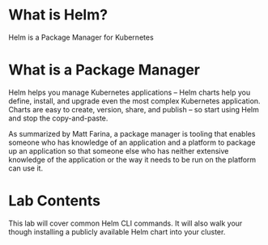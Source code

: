 # What is Helm?
Helm is a Package Manager for Kubernetes

# What is a Package Manager
Helm helps you manage Kubernetes applications – Helm charts help you define, install, and upgrade even the most complex Kubernetes application.
Charts are easy to create, version, share, and publish – so start using Helm and stop the copy-and-paste.

As summarized by Matt Farina, a package manager is tooling that enables someone who has knowledge of an application and a platform to package up an application so that someone else who has neither extensive knowledge of the application or the way it needs to be run on the platform can use it.

# Lab Contents

This lab will cover common Helm CLI commands. It will also walk your though installing a publicly available Helm chart into your cluster.
